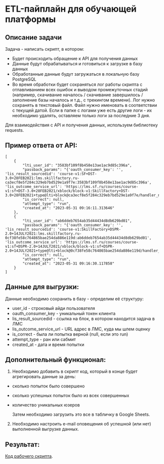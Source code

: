 # ETL-пайплайн для обучающей платформы
## Описание задачи

Задача - написать скрипт, в котором:
- Будет происходить обращение к API для получения данных
- Данные будут обрабатываться и готовиться к загрузке в базу данных
- Обработанные данные будут загружаться в локальную базу PostgreSQL
- Во время обработки будет сохраняться лог работы скрипта с отлавливанием всех ошибок и выводом промежуточных стадий (например, скачивание началось / скачивание завершилось / заполнение базы началось и т.д., с трекингом времени). Лог нужно сохранять в текстовый файл. Файл нужно именовать в соответствии с текущей датой. Если в папке с логами уже есть другие логи - их необходимо удалять, оставляем только логи за последние 3 дня.

Для взаимодействия с API и получения данных, используем библиотеку requests.

## Пример ответа от API:
```
[
    {
        "lti_user_id": "3583bf109f8b458e13ae1ac9d85c396a",
        "passback_params": "{'oauth_consumer_key': '', 'lis_result_sourcedid': 'course-v1:SF+DST-3.0+28FEB2021:lms.skillfactory.ru-ca3ecf8e5f284c329eb7bd529e1a9f7e:3583bf109f8b458e13ae1ac9d85c396a', 'lis_outcome_service_url': 'https://lms.sf.ru/courses/course-v1:sf+DST-3.0+28FEB2021/xblock/block-v1:SkillFactory+DST-3.0+28FEB2021+type@lti+block@ca3ecf8e5f284c329eb7bd529e1a9f7e/handler_noauth/grade_handler'}",
        "is_correct": null,
        "attempt_type": "run",
        "created_at": "2023-05-31 09:16:11.313646"
    },
    {
        "lti_user_id": "ab6ddeb7654ab35d44434d8db629bd01",
        "passback_params": "{'oauth_consumer_key': '', 'lis_result_sourcedid': 'course-v1:SkillFactory+DSPR-2.0+14JULY2021:lms.skillfactory.ru-0cf38fe58c764865bae254da886e119d:ab6ddeb7654ab35d44434d8db629bd01', 'lis_outcome_service_url': 'https://lms.sf.ru/courses/course-v1:sf+DSPR-2.0+14JULY2021/xblock/block-v1:sf+DSPR-2.0+14JULY2021+type@lti+block@0cf38fe58c764865bae254da886e119d/handler_noauth/grade_handler'}",
        "is_correct": null,
        "attempt_type": "run",
        "created_at": "2023-05-31 09:16:30.117858"
    }
]
```
## Данные для выгрузки:

Данные необходимо сохранить в базу - определим её структуру:

- user_id - строковый айди пользователя
- oauth_consumer_key - уникальный токен клиента
- lis_result_sourcedid - ссылка на блок, в котором находится задача в ЛМС
- lis_outcome_service_url - URL адрес в ЛМС, куда мы шлем оценку
- is_correct - была ли попытка верной (null, если это run)
- attempt_type - ран или сабмит
- created_at - дата и время попытки

## Дополнительный функционал:
1. Необходимо добавить в скрипт код, который в конце будет агрегировать данные за день:

- сколько попыток было совершено
- сколько успешных попыток было из всех совершенных
- количество уникальных юзеров

  Затем необходимо загрузить это все в табличку в Google Sheets.

2. Необходимо настроить e-mail оповещения об успешной (или нет) выполненной выгрузке данных.

## Результат:
[Код рабочего скрипта](https://github.com/TrofimovIA/ETL-SF/blob/main/main.py).



  
